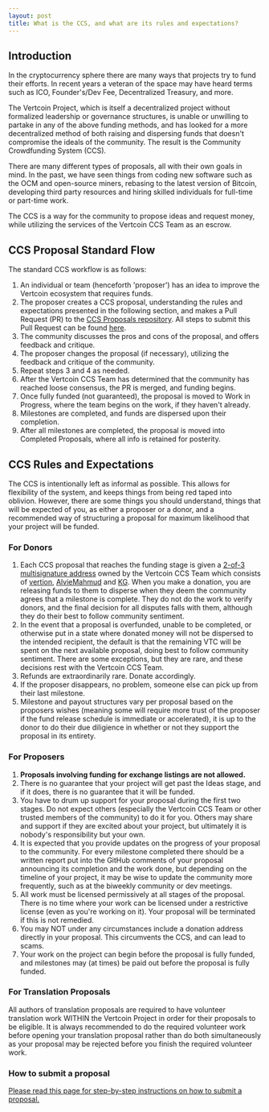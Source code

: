 ```yaml
---
layout: post
title: What is the CCS, and what are its rules and expectations?
---
```


## Introduction

In the cryptocurrency sphere there are many ways that projects try to fund their efforts. In recent years a veteran of the space may have heard terms such as ICO, Founder's/Dev Fee, Decentralized Treasury, and more.

The Vertcoin Project, which is itself a decentralized project without formalized leadership or governance structures, is unable or unwilling to partake in any of the above funding methods, and has looked for a more decentralized method of both raising and dispersing funds that doesn't compromise the ideals of the community. The result is the Community Crowdfunding System (CCS).

There are many different types of proposals, all with their own goals in mind. In the past, we have seen things from coding new software such as the OCM and open-source miners, rebasing to the latest version of Bitcoin, developing third party resources and hiring skilled individuals for full-time or part-time work.

The CCS is a way for the community to propose ideas and request money, while utilizing the services of the Vertcoin CCS Team as an escrow. 

## CCS Proposal Standard Flow

The standard CCS workflow is as follows:

1. An individual or team (henceforth 'proposer') has an idea to improve the Vertcoin ecosystem that requires funds.
2. The proposer creates a CCS proposal, understanding the rules and expectations presented in the following section, and makes a Pull Request (PR) to the [CCS Proposals repository](https://github.com/vertcoin-project/ccs-proposals). All steps to submit this Pull Request can be found [here](/how-to-ccs/).
3. The community discusses the pros and cons of the proposal, and offers feedback and critique.
4. The proposer changes the proposal (if necessary), utilizing the feedback and critique of the community.
5. Repeat steps 3 and 4 as needed.
6. After the Vertcoin CCS Team has determined that the community has reached loose consensus, the PR is merged, and funding begins.
7. Once fully funded (not guaranteed), the proposal is moved to Work in Progress, where the team begins on the work, if they haven't already.
8. Milestones are completed, and funds are dispersed upon their completion.
9. After all milestones are completed, the proposal is moved into Completed Proposals, where all info is retained for posterity.

## CCS Rules and Expectations

The CCS is intentionally left as informal as possible. This allows for flexibility of the system, and keeps things from being red taped into oblivion. However, there are some things you should understand, things that will be expected of you, as either a proposer or a donor, and a recommended way of structuring a proposal for maximum likelihood that your project will be funded.

### For Donors

1. Each CCS proposal that reaches the funding stage is given a [2-of-3 multisignature address](https://github.com/vertcoin-project/ccs-back/tree/master/multisig) owned by the Vertcoin CCS Team which consists of [vertion](https://github.com/vertiond/), [AlvieMahmud](https://github.com/Alvie/) and [KG](https://github.com/KforG/). When you make a donation, you are releasing funds to them to disperse when they deem the community agrees that a milestone is complete. They do not do the work to verify donors, and the final decision for all disputes falls with them, although they do their best to follow community sentiment.
2. In the event that a proposal is overfunded, unable to be completed, or otherwise put in a state where donated money will not be dispersed to the intended recipient, the default is that the remaining VTC will be spent on the next available proposal, doing best to follow community sentiment. There are some exceptions, but they are rare, and these decisions rest with the Vertcoin CCS Team.
3. Refunds are extraordinarily rare. Donate accordingly.
4. If the proposer disappears, no problem, someone else can pick up from their last milestone.
5. Milestone and payout structures vary per proposal based on the proposers wishes (meaning some will require more trust of the proposer if the fund release schedule is immediate or accelerated), it is up to the donor to do their due diligience in whether or not they support the proposal in its entirety.

### For Proposers

1. **Proposals involving funding for exchange listings are not allowed.**
2. There is no guarantee that your project will get past the Ideas stage, and if it does, there is no guarantee that it will be funded.
3. You have to drum up support for your proposal during the first two stages. Do not expect others (especially the Vertcoin CCS Team or other trusted members of the community) to do it for you. Others may share and support if they are excited about your project, but ultimately it is nobody's responsibility but your own.
4. It is expected that you provide updates on the progress of your proposal to the community. For every milestone completed there should be a written report put into the GitHub comments of your proposal announcing its completion and the work done, but depending on the timeline of your project, it may be wise to update the community more frequently, such as at the biweekly community or dev meetings.
5. All work must be licensed permissively at all stages of the proposal. There is no time where your work can be licensed under a restrictive license (even as you're working on it). Your proposal will be terminated if this is not remedied.
6. You may NOT under any circumstances include a donation address directly in your proposal. This circumvents the CCS, and can lead to scams.
7. Your work on the project can begin before the proposal is fully funded, and milestones may (at times) be paid out before the proposal is fully funded.

### For Translation Proposals

All authors of translation proposals are required to have volunteer translation work WITHIN the Vertcoin Project in order for their proposals to be eligible. It is always recommended to do the required volunteer work before opening your translation proposal rather than do both simultaneously as your proposal may be rejected before you finish the required volunteer work.

### How to submit a proposal

[Please read this page for step-by-step instructions on how to submit a proposal.](/how-to-ccs/)
